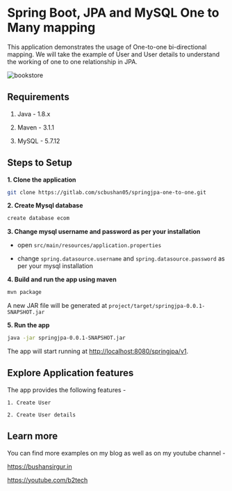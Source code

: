 # Spring Boot, JPA and MySQL One to Many mapping 

This application demonstrates the usage of One-to-one bi-directional mapping. We will take the example of User and User details to understand the working of one to one relationship in JPA.

![bookstore](https://imagehost.imageupload.net/2020/05/02/one-tooen.jpg)

## Requirements

1. Java - 1.8.x

2. Maven - 3.1.1

3. MySQL - 5.7.12    

## Steps to Setup

**1. Clone the application**

```bash
git clone https://gitlab.com/scbushan05/springjpa-one-to-one.git
```

**2. Create Mysql database**

```bash
create database ecom
```

**3. Change mysql username and password as per your installation**

+ open `src/main/resources/application.properties`

+ change `spring.datasource.username` and `spring.datasource.password` as per your mysql installation


**4. Build and run the app using maven**

```bash
mvn package
```

A new JAR file will be generated at `project/target/springjpa-0.0.1-SNAPSHOT.jar` 

**5. Run the app**

```bash
java -jar springjpa-0.0.1-SNAPSHOT.jar
```

The app will start running at <http://localhost:8080/springjpa/v1>.

## Explore Application features

The app provides the following features -

	1. Create User
	
	2. Create User details

## Learn more

You can find more examples on my blog as well as on my youtube channel - 

<https://bushansirgur.in>

<https://youtube.com/b2tech>